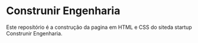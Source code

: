 # Construnir Engenharia 
 
Este reposítório é a construção da pagina em HTML e CSS do siteda startup Construnir Engenharia.
